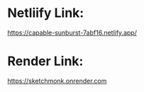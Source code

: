# Netliify Link:

https://capable-sunburst-7abf16.netlify.app/

# Render Link:

https://sketchmonk.onrender.com
